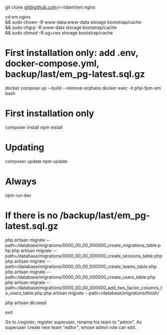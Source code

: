 git clone git@github.com:n-robert/em.nginx

cd em.nginx \
&& sudo chown -R www-data:www-data storage bootstrap/cache \
&& sudo chgrp -R www-data storage bootstrap/cache \
&& sudo chmod -R ug+rwx storage bootstrap/cache

# First installation only: add .env, docker-compose.yml, backup/last/em_pg-latest.sql.gz

docker compose up --build --remove-orphans
docker exec -it php-fpm-em bash

# First installation only
composer install
npm install
    
# Updating
composer update
npm update

# Always
npm run dev

# If there is no /backup/last/em_pg-latest.sql.gz
php artisan migrate --path=/database/migrations/0000_00_00_000000_create_migrations_table.php
php artisan migrate --path=/database/migrations/0000_00_00_000000_create_sessions_table.php
php artisan migrate --path=/database/migrations/0000_00_00_000000_create_teams_table.php
php artisan migrate --path=/database/migrations/0000_00_00_000000_create_users_table.php
php artisan migrate --path=/database/migrations/0000_00_00_000000_add_two_factor_columns_to_users_table.php
php artisan migrate --path=/database/migrations/finish/

[//]: # (db:seed will not work after 23/03/23)
php artisan db:seed

exit

Go to /register, register superuser, rename his team to "admin". As superuser create new team "editor", 
whose admin role can edit.
